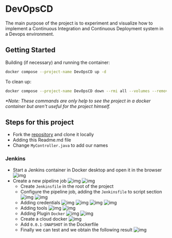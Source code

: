 # DevOpsCD

The main purpose of the project is to experiment and visualize how to implement a Continuous Integration and Continuous Deployment system in a Devops environment.

## Getting Started

Building (if necessary) and running the container:
```bash
docker compose --project-name DevOpsCD up -d
```
To clean up:
```bash
docker compose --project-name DevOpsCD down --rmi all --volumes --remove-orphans
```

*\*Note: These commands are only help to see the project in a docker container but aren't useful for the project himself.*

## Steps for this project
- Fork the [repository](https://github.com/mohametdia/ST2DCE-PRJ.git) and clone it locally
- Adding this Readme.md file
- Change `MyController.java` to add our names

### Jenkins
- Start a Jenkins container in Docker desktop and open it in the browser
  ![img](screenshots/Jenkins_container.png)
- Create a new pipeline job
  ![img](screenshots/Jenkins_new_item.png)
  ![img](screenshots/Jenkins_new_item_pipeline.png)
  - Create `Jenkinsfile` in the root of the project
  - Configure the pipeline job, adding the `Jenkinsfile` to script section
    ![img](screenshots/Jenkins_pipeline_config.png)
    ![img](screenshots/Jenkins_pipeline_config_script.png)
  - Adding credentials
    ![img](screenshots/Jenkins_admin.png)
    ![img](screenshots/Jenkins_credentials.png)
    ![img](screenshots/Jenkins_credentials_add.png)
    ![img](screenshots/Jenkins_credentials_add_docker.png)
  - Adding tools
    ![img](screenshots/Jenkins_tools.png)
    ![img](screenshots/Jenkins_tools_maven.png)
  - Adding Plugin `Docker`
    ![img](screenshots/Jenkins_plugin.png)
    ![img](screenshots/Jenkins_plugin_docker.png)
  - Create a cloud docker
    ![img](screenshots/Jenkins_cloud.png)
  - Add `0.0.1-SNAPSHOT` in the Dockerfile
  - Finally we can test and we obtain the following result
    ![img](screenshots/Jenkins_deploy_succeed.png)
